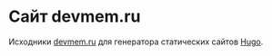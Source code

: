# Сайт devmem.ru

Исходники [devmem.ru](https://devmem.ru/) для генератора статических сайтов [Hugo](https://gohugo.io).
